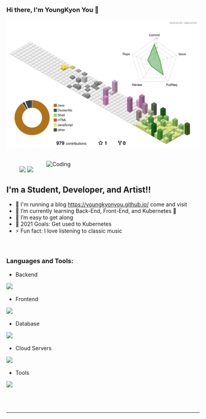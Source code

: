 ### Hi there, I'm YoungKyon You 👋

![svg](https://github.com/YoungKyonYou/YoungKyonYou/blob/main/profile-3d-contrib/profile-south-season-animate.svg)

<br> 
<img align="right" alt="Coding" width="400" src="https://user-images.githubusercontent.com/74038190/229223263-cf2e4b07-2615-4f87-9c38-e37600f8381a.gif">

<p align="center">
  <img src="https://github-readme-stats.vercel.app/api?username=youngkyonyou&bg_color=30,e96443,904e95&title_color=fff&text_color=fff" width="400" />
  <img src="http://mazassumnida.wtf/api/v2/generate_badge?boj=nick1324" width="400" />
</p>

## I'm a Student, Developer, and Artist!!

- 🔭 I'm running a blog https://youngkyonyou.github.io/ come and visit
- 🌱 I’m currently learning Back-End, Front-End, and Kubernetes 🤣
- 👯 I’m easy to get along
- 🥅 2021 Goals: Get used to Kubernetes
- ⚡ Fun fact: I love listening to classic music

<br />


### Languages and Tools:

- Backend

<p align="left">
  <a href="https://skillicons.dev">
    <img src="https://skillicons.dev/icons?i=java,spring" />
  </a>
</p>


- Frontend

<p align="left">
  <a href="https://skillicons.dev">
    <img src="https://skillicons.dev/icons?i=vue" />
  </a>
</p>


- Database

<p align="left">
  <a href="https://skillicons.dev">
    <img src="https://skillicons.dev/icons?i=mysql,oracle" />
  </a>
</p>


- Cloud Servers

<p align="left">
  <a href="https://skillicons.dev">
    <img src="https://skillicons.dev/icons?i=aws,firebase" />
  </a>
</p>


- Tools

<p align="left">
  <a href="https://skillicons.dev">
    <img src="https://skillicons.dev/icons?i=git,github,docker,figma,idea,postman,linux" />
  </a>
</p>


<br />
<br />


---
